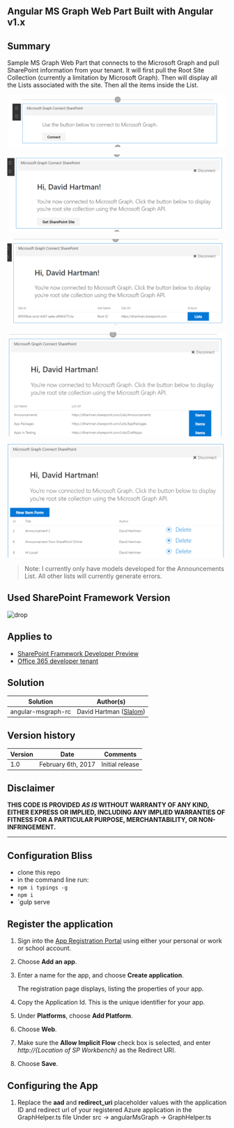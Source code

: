 ## Angular MS Graph Web Part Built with Angular v1.x

## Summary
Sample MS Graph Web Part that connects to the Microsoft Graph and pull SharePoint information from your
tenant. It will first pull the Root Site Collection (currently a limitation by Microsoft Graph). Then will
display all the Lists associated with the site. Then all the items inside the List.

![First Screen](./assets/Connect.png)

![Logged In](./assets/Connected.png)

![Root Site Collection](./assets/Root.png)

![Lists in Root Site](./assets/Lists.png)

![Announcement List Items](./assets/Items.png)


> Note: I currently only have models developed for the Announcements List. All other lists will currently generate errors.

## Used SharePoint Framework Version 
![drop](https://img.shields.io/badge/drop-rc0-green.svg)

## Applies to

* [SharePoint Framework Developer Preview](http://dev.office.com/sharepoint/docs/spfx/sharepoint-framework-overview)
* [Office 365 developer tenant](http://dev.office.com/sharepoint/docs/spfx/set-up-your-developer-tenant)

## Solution

Solution|Author(s)
--------|---------
angular-msgraph-rc|David Hartman ([Slalom](https://slalom.com))

## Version history

Version|Date|Comments
-------|----|--------
1.0|February 6th, 2017|Initial release

## Disclaimer
**THIS CODE IS PROVIDED *AS IS* WITHOUT WARRANTY OF ANY KIND, EITHER EXPRESS OR IMPLIED, INCLUDING ANY IMPLIED WARRANTIES OF FITNESS FOR A PARTICULAR PURPOSE, MERCHANTABILITY, OR NON-INFRINGEMENT.**

---

## Configuration Bliss
- clone this repo
- in the command line run:
 - `npm i typings -g`
 - `npm i`
 - `gulp serve

## Register the application

1. Sign into the [App Registration Portal](https://apps.dev.microsoft.com/) using either your personal or work or school account.

2. Choose **Add an app**.

3. Enter a name for the app, and choose **Create application**.

   The registration page displays, listing the properties of your app.

4. Copy the Application Id. This is the unique identifier for your app.

5. Under **Platforms**, choose **Add Platform**.

6. Choose **Web**.

7. Make sure the **Allow Implicit Flow** check box is selected, and enter *http://{Location of SP Workbench}* as the Redirect URI.

8. Choose **Save**.

## Configuring the App
1. Replace the **aad** and **redirect_uri** placeholder values with the application ID and redirect url of your registered Azure application in the GraphHelper.ts file Under
src -> angularMsGraph -> GraphHelper.ts
